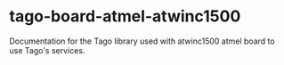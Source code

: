 # tago-board-atmel-atwinc1500
Documentation for the Tago library used with atwinc1500 atmel board to use Tago's services.
